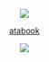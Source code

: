 <p align="center"> <img src="https://i.postimg.cc/L8nJqS0y/171933633474298846.png" > </p> 

<div align="center">
  
  [atabook](https://gojo.atabook.org/) 
 </div>


<p align="center">
  <img src="https://i.postimg.cc/XYJ2Rq77/171933633474298846-1.png" > </p>
